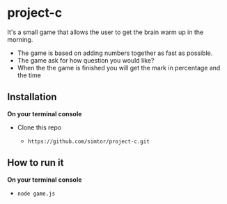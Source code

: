 # project-c

It's a small game that allows the user to get the brain warm up in the morning.

- The game is based on adding numbers together as fast as possible.
- The game ask for how question you would like?
- When the the game is finished you will get the mark in percentage and the time

## Installation
**On your terminal console**

- Clone this repo

  - `https://github.com/simtor/project-c.git`

## How to run it

**On your terminal console**

  - `node game.js`